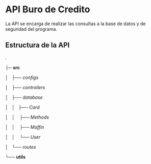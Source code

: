 # API Buro de Credito

La API se encarga de realizar las consultas a la base de datos y de seguridad del programa.

## Estructura de la API

.

├─ **src**

│   ├── _configs_

│   ├── *controllers*

│   ├── *database*

│   │     ├── _Card_

│   │     ├── *Methods*

│   │     ├── *Moffin*

│   │     └── *User*

│   └── *routes*

└── **utils**
